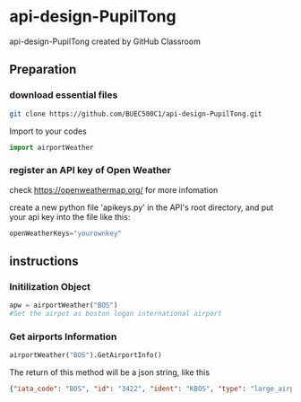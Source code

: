 # api-design-PupilTong
api-design-PupilTong created by GitHub Classroom

## Preparation
### download essential files
```bash
git clone https://github.com/BUEC500C1/api-design-PupilTong.git
```
Import to your codes
```python
import airportWeather
```
### register an API key of Open Weather
check https://openweathermap.org/ for more infomation

create a new python file 'apikeys.py' in the API's root directory, and put your api key into the file like this:
```python
openWeatherKeys="yourownkey"
```
## instructions
### Initilization Object
```python
apw = airportWeather("BOS")
#Set the airpot as boston logan international airport
```

### Get airports Information
```python
airportWeather("BOS").GetAirportInfo()
```
The return of this method will be a json string, like this
```json
{"iata_code": "BOS", "id": "3422", "ident": "KBOS", "type": "large_airport", "name": "General Edward Lawrence Logan International Airport", "locate": {"latitude_deg": "42.36429977", "longitude_deg": "-71.00520325", "elevation_ft": "20", "continent": "NA", "iso_country": "US", "iso_region": "US-MA", "municipality": "Boston"}, "scheduled_service": "yes", "gps_code": "KBOS", "local_code": "BOS", "internet_info": {"home_link": "http://www.massport.com/logan/", "wikipedia_link": "https://en.wikipedia.org/wiki/Logan_International_Airport", "keywords": ["General", "Edward", "Lawrence", "Logan", "International", "Airport"]}}
```
